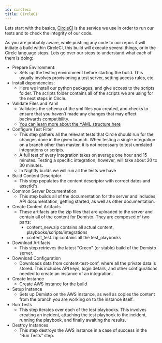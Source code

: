 ```yaml
---
id: circleci
title: CircleCI
---
```


Lets start with the basics, [CircleCI](https://circleci.com) is the service we use in order to run our tests and to check the integrity of our code.

As you are probably aware, while pushing any code to our repos it will initiate a build within CircleCI, this build will execute several things, or in the Circle language steps.
Lets go over our steps to understand what each of them is doing:
- Prepare Environment:
    - Sets up the testing environment before starting the build. This usually involves provisioning a test server, setting access rules, etc.
- Install dependencies:
    - Here we install our python packages, and give access to the scripts folder. The scripts folder contains all of the scripts we are using for the next steps in Circle.
- Validate Files and Yaml
    - Validates the schema of the yml files you created, and checks to ensure that you haven’t made any changes that may effect backwards compatibility.
    - [You can learn more about the YAML structure here](yaml-file.md)
- Configure Test Filter
    - This step gathers all the relevant tests that Circle should run for the changes done in the given branch. When testing a single integration on a branch other than master, it is not necessary to test unrelated integrations or scripts.
    - A full test of every integration takes on average one hour and 15 minutes. Testing a specific integration, however, will take about 20 to 30 minutes.
    - In Nightly builds we will run all the tests we have
- Build Content Descriptor
    - This step populates the content descriptor with correct dates and assetId's.
- Common Server Documentation
    - This step builds all of the documentation for the server and includes, API documentation, getting started, as well as other documentation.
- Create Content Artifacts
    - These artifacts are the zip files that are uploaded to the server and contain all of the content for Demisto. They are composed of two parts:
        - content_new.zip contains all actual content, playbooks/scripts/integrations
        - content_test.zip contains all the test_playbooks
- Download Artifacts
    - This step retrieves the latest "Green" (or stable) build of the Demisto server.
- Download Configuration
    - Downloads data from content-test-conf, where all the private data is stored. This includes API keys, login details, and other configurations needed to create an instance of an integration.
- Create Instance
    - Create AWS instance for the build
- Setup Instance
    - Sets up Demisto on the AWS instance, as well as copies the content from the branch you are working on to the instance itself.
- Run Tests
    - This step iterates over each of the test playbooks. This involves creating an incident, attaching the test playbook to the incident, running the playbook, and finally awaiting the results.
- Destroy Instances
  - This step destroys the AWS instance in a case of success in the "Run Tests" step.
